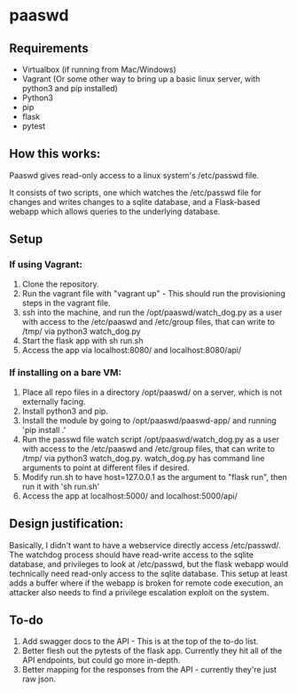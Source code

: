 # paaswd

## Requirements
- Virtualbox (if running from Mac/Windows)
- Vagrant (Or some other way to bring up a basic linux server, with python3 and pip installed)
- Python3
- pip
- flask
- pytest

## How this works:

Paaswd gives read-only access to a linux system's /etc/passwd file.

It consists of two scripts, one which watches the /etc/passwd file for changes and writes changes to a sqlite database, and a Flask-based webapp which allows queries to the underlying database.

## Setup

### If using Vagrant:
1. Clone the repository.
2. Run the vagrant file with "vagrant up" - This should run the provisioning steps in the vagrant file.
3. ssh into the machine, and run the /opt/paaswd/watch_dog.py as a user with access to the /etc/paaswd and /etc/group files, that can write to /tmp/ via python3 watch_dog.py
4. Start the flask app with sh run.sh
5. Access the app via localhost:8080/ and localhost:8080/api/

### If installing on a bare VM:
1. Place all repo files in a directory /opt/paaswd/ on a server, which is not externally facing.
2. Install python3 and pip.
3. Install the module by going to /opt/paaswd/paaswd-app/ and running 'pip install .'
4. Run the passwd file watch script /opt/paaswd/watch_dog.py as a user with access to the /etc/paaswd and /etc/group files, that can write to /tmp/ via python3 watch_dog.py. watch_dog.py has command line arguments to point at different files if desired.
5. Modify run.sh to have host=127.0.0.1 as the argument to "flask run", then run it with 'sh run.sh'
6. Access the app at localhost:5000/ and localhost:5000/api/


## Design justification:

Basically, I didn't want to have a webservice directly access /etc/passwd/.
The watchdog process should have read-write access to the sqlite database, and privileges to look at /etc/passwd, but the flask webapp would technically need read-only access to the sqlite database. This setup at least adds a buffer where if the webapp is broken for remote code execution, an attacker also needs to find a privilege escalation exploit on the system.


## To-do

1. Add swagger docs to the API - This is at the top of the to-do list.
2. Better flesh out the pytests of the flask app. Currently they hit all of the API endpoints, but could go more in-depth.
3. Better mapping for the responses from the API - currently they're just raw json.